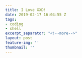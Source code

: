 ```yaml
---
title: I Love XXD!
date: 2019-02-17 16:04:55 Z
tags:
- coding
- shell
excerpt_separator: "<!--more-->"
layout: post
feature-img: ''
thumbnail: ''
---
```


<!--more-->